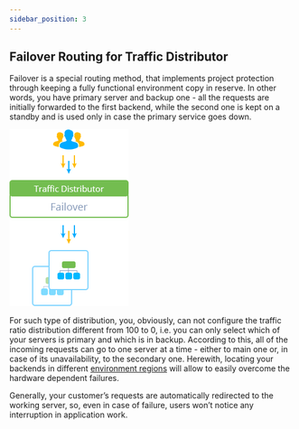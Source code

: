 ```yaml
---
sidebar_position: 3
---
```


## Failover Routing for Traffic Distributor

Failover is a special routing method, that implements project protection through keeping a fully functional environment copy in reserve. In other words, you have primary server and backup one - all the requests are initially forwarded to the first backend, while the second one is kept on a standby and is used only in case the primary service goes down.

<div style={{
    display:'flex',
    justifyContent: 'center',
    margin: '0 0 1rem 0'
}}>

![Locale Dropdown](./img/Failover/1.png)

</div>

For such type of distribution, you, obviously, can not configure the traffic ratio distribution different from 100 to 0, i.e. you can only select which of your servers is primary and which is in backup. According to this, all of the incoming requests can go to one server at a time - either to main one or, in case of its unavailability, to the secondary one. Herewith, locating your backends in different [environment regions](/docs/EnvironmentManagement/Environment%20Regions/Choosing%20a%20Region) will allow to easily overcome the hardware dependent failures.

Generally, your customer’s requests are automatically redirected to the working server, so, even in case of failure, users won’t notice any interruption in application work.
